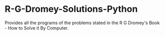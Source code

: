 R-G-Dromey-Solutions-Python
===========================

Provides all the programs of the problems stated in the R G Dromey's Book - How to Solve it By Computer. 
